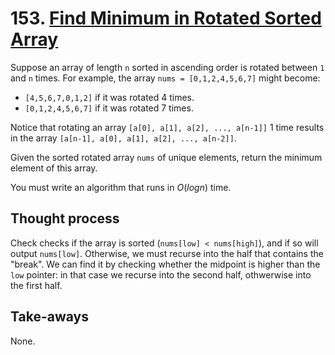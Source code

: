 # 153. [Find Minimum in Rotated Sorted Array](https://leetcode.com/problems/find-minimum-in-rotated-sorted-array/description/)

Suppose an array of length `n` sorted in ascending order is rotated between `1` and `n` times. For example, the array `nums = [0,1,2,4,5,6,7]` might become:

- `[4,5,6,7,0,1,2]` if it was rotated 4 times.
- `[0,1,2,4,5,6,7]` if it was rotated 7 times.

Notice that rotating an array `[a[0], a[1], a[2], ..., a[n-1]]` 1 time results in the array `[a[n-1], a[0], a[1], a[2], ..., a[n-2]]`.

Given the sorted rotated array `nums` of unique elements, return the minimum element of this array.

You must write an algorithm that runs in $O(log n)$ time.

## Thought process

Check checks if the array is sorted (`nums[low] < nums[high]`), and if so will output `nums[low]`. Otherwise, we must recurse into the half that contains the "break". We can find it by checking whether the midpoint is higher than the `low` pointer: in that case we recurse into the second half, othwerwise into the first half.

## Take-aways

None.